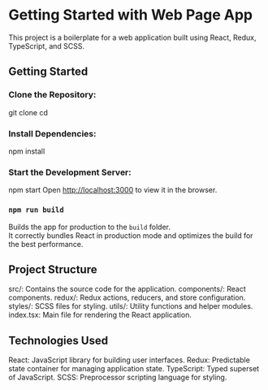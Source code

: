 # Getting Started with Web Page App

This project is a boilerplate for a web application built using React, Redux, TypeScript, and SCSS.

## Getting Started

### Clone the Repository:

git clone <repository-url>
cd <project-folder>

### Install Dependencies:

npm install

### Start the Development Server:

npm start
Open [http://localhost:3000](http://localhost:3000) to view it in the browser.

### `npm run build`

Builds the app for production to the `build` folder.\
It correctly bundles React in production mode and optimizes the build for the best performance.

## Project Structure

src/: Contains the source code for the application.
components/: React components.
redux/: Redux actions, reducers, and store configuration.
styles/: SCSS files for styling.
utils/: Utility functions and helper modules.
index.tsx: Main file for rendering the React application.

## Technologies Used

React: JavaScript library for building user interfaces.
Redux: Predictable state container for managing application state.
TypeScript: Typed superset of JavaScript.
SCSS: Preprocessor scripting language for styling.
